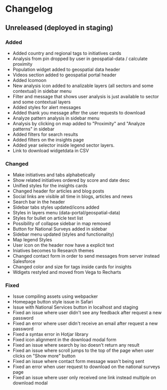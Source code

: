 # Changelog

## Unreleased (deployed in staging)

### Added

- Added country and regional tags to initiatives cards
- Analysis from pin dropped by user in geospatial-data / calculate proximity
- Population widget added to geospatial data header
- Videos section added to geospatial portal header
- Added Icomoon
- New analysis icon added to analizable layers (all sectors and some contextual) in sidebar menu
- Filter and message that shows user analysis is just available to sector and some contextual layers
- Added styles for alert messages
- Added thank you message after the user requests to download
- Analyze pattern analysis in sidebar menu
- Analysis by clicking on map added to "Proximity" and "Analyze patterns" in sidebar
- Added filters for search results
- Added filters on the insights page
- Added year selector inside legend sector layers.
- Link to download widgetdata in CSV

### Changed

- Make initiatives and tabs alphabetically
- Show related initiatives ordered by score and date desc
- Unified styles for the insights cards
- Changed header for articles and blog posts
- Social links are visible all time in blogs, articles and news
- Search bar in the header
- Sidebar tabs styles updated/icons added
- Styles in layers menu (data-portal/geospatial-data)
- Styles for bullet on article text list
- Possibility of collapse sidebar in map removed
- Button for National Surveys added in sidebar
- Sidebar menu updated (styles and functionality)
- Map legend Styles
- User icon on the header now have a explicit text
- Iniatives becomes to Research themes
- Changed contact form in order to send messages from server instead Salesforce
- Changed color and size for tags inside cards for insights
- Wdigets restyled and moved from Vega to Recharts 

### Fixed

- Issue compiling assets using webpacker
- Homepage button style issue in Safari
- Issue with National Services button in localhost and staging
- Fixed an issue where user didn't see any feedback after request a new password
- Fixed an error where user didn't receive an email after request a new password
- Fixed a syntax error in Hotjar library
- Fixed icon alignment in the download modal form
- Fixed an issue where search by iso doesn't return any result
- Fixed an issue where scroll jumps to the top of the page when user clicks on "Show more" button
- Fixed an issue where contact form message wasn't being sent
- Fixed an error when user request to download on the national surveys page
- Fixed an issue where user only received one link instead multiple on download modal
